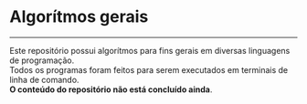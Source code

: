 # Algorítmos gerais
***
Este repositório possui algorítmos para fins gerais em diversas linguagens de programação.<br>
Todos os programas foram feitos para serem executados em terminais de linha de comando.<br>
**O conteúdo do repositório não está concluído ainda**.
